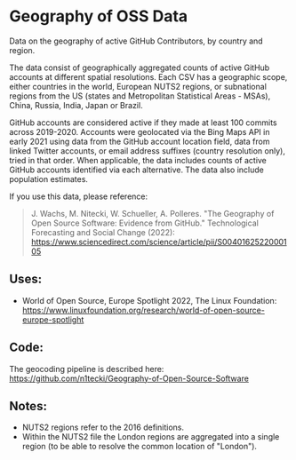 # Geography of OSS Data
Data on the geography of active GitHub Contributors, by country and region.

The data consist of geographically aggregated counts of active GitHub accounts at different spatial resolutions. Each CSV has a geographic scope, either countries in the world, European NUTS2 regions, or subnational regions from the US (states and Metropolitan Statistical Areas - MSAs), China, Russia, India, Japan or Brazil. 

GitHub accounts are considered active if they made at least 100 commits across 2019-2020. Accounts were geolocated via the Bing Maps API in early 2021 using data from the GitHub account location field, data from linked Twitter accounts, or email address suffixes (country resolution only), tried in that order. When applicable, the data includes counts of active GitHub accounts identified via each alternative. The data also include population estimates. 

If you use this data, please reference:

> J. Wachs, M. Nitecki, W. Schueller, A. Polleres. "The Geography of Open Source Software: Evidence from GitHub." Technological Forecasting and Social Change (2022): https://www.sciencedirect.com/science/article/pii/S0040162522000105

## Uses:
- World of Open Source, Europe Spotlight 2022, The Linux Foundation: https://www.linuxfoundation.org/research/world-of-open-source-europe-spotlight

## Code:
The geocoding pipeline is described here: https://github.com/n1tecki/Geography-of-Open-Source-Software

## Notes:
- NUTS2 regions refer to the 2016 definitions.
- Within the NUTS2 file the London regions are aggregated into a single region (to be able to resolve the common location of "London").


